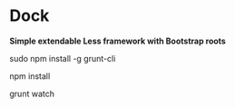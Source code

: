 # Dock
**Simple extendable Less framework with Bootstrap roots**

sudo npm install -g grunt-cli

npm install

grunt watch
